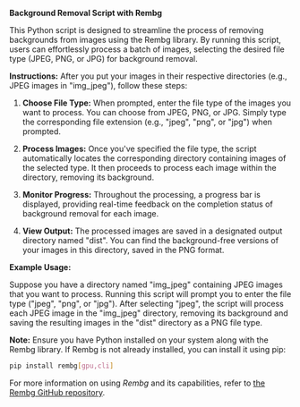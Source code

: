 **Background Removal Script with Rembg**

This Python script is designed to streamline the process of removing backgrounds from images using the Rembg library. By running this script, users can effortlessly process a batch of images, selecting the desired file type (JPEG, PNG, or JPG) for background removal.

**Instructions:**
After you put your images in their respective directories (e.g., JPEG images in "img_jpeg"), follow these steps:

1. **Choose File Type:** When prompted, enter the file type of the images you want to process. You can choose from JPEG, PNG, or JPG. Simply type the corresponding file extension (e.g., "jpeg", "png", or "jpg") when prompted.

2. **Process Images:** Once you've specified the file type, the script automatically locates the corresponding directory containing images of the selected type. It then proceeds to process each image within the directory, removing its background.

3. **Monitor Progress:** Throughout the processing, a progress bar is displayed, providing real-time feedback on the completion status of background removal for each image.

4. **View Output:** The processed images are saved in a designated output directory named "dist". You can find the background-free versions of your images in this directory, saved in the PNG format.

**Example Usage:**

Suppose you have a directory named "img_jpeg" containing JPEG images that you want to process. Running this script will prompt you to enter the file type ("jpeg", "png", or "jpg"). After selecting "jpeg", the script will process each JPEG image in the "img_jpeg" directory, removing its background and saving the resulting images in the "dist" directory as a PNG file type.

**Note:** Ensure you have Python installed on your system along with the Rembg library. If Rembg is not already installed, you can install it using pip:

```bash
pip install rembg[gpu,cli]
```

For more information on using *Rembg* and its capabilities, refer to [the Rembg GitHub repository](https://github.com/danielgatis/rembg?tab=readme-ov-file#rembg).
